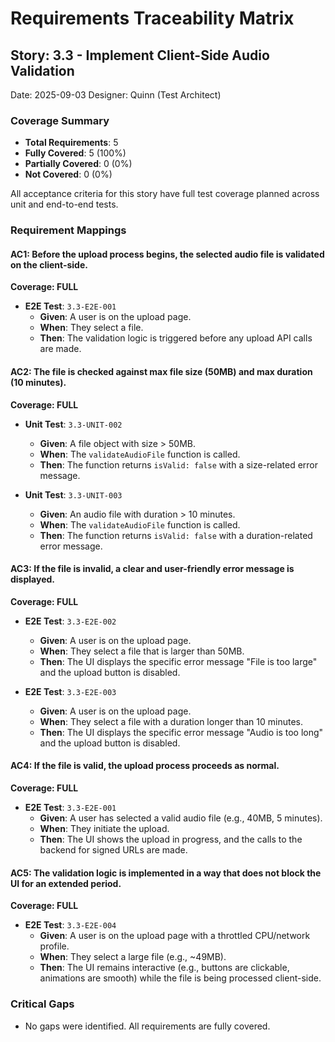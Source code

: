 # Requirements Traceability Matrix

## Story: 3.3 - Implement Client-Side Audio Validation

Date: 2025-09-03
Designer: Quinn (Test Architect)

### Coverage Summary

- **Total Requirements**: 5
- **Fully Covered**: 5 (100%)
- **Partially Covered**: 0 (0%)
- **Not Covered**: 0 (0%)

All acceptance criteria for this story have full test coverage planned across unit and end-to-end tests.

### Requirement Mappings

#### AC1: Before the upload process begins, the selected audio file is validated on the client-side.

**Coverage: FULL**

- **E2E Test**: `3.3-E2E-001`
  - **Given**: A user is on the upload page.
  - **When**: They select a file.
  - **Then**: The validation logic is triggered before any upload API calls are made.

#### AC2: The file is checked against max file size (50MB) and max duration (10 minutes).

**Coverage: FULL**

- **Unit Test**: `3.3-UNIT-002`
  - **Given**: A file object with size > 50MB.
  - **When**: The `validateAudioFile` function is called.
  - **Then**: The function returns `isValid: false` with a size-related error message.

- **Unit Test**: `3.3-UNIT-003`
  - **Given**: An audio file with duration > 10 minutes.
  - **When**: The `validateAudioFile` function is called.
  - **Then**: The function returns `isValid: false` with a duration-related error message.

#### AC3: If the file is invalid, a clear and user-friendly error message is displayed.

**Coverage: FULL**

- **E2E Test**: `3.3-E2E-002`
  - **Given**: A user is on the upload page.
  - **When**: They select a file that is larger than 50MB.
  - **Then**: The UI displays the specific error message "File is too large" and the upload button is disabled.

- **E2E Test**: `3.3-E2E-003`
  - **Given**: A user is on the upload page.
  - **When**: They select a file with a duration longer than 10 minutes.
  - **Then**: The UI displays the specific error message "Audio is too long" and the upload button is disabled.

#### AC4: If the file is valid, the upload process proceeds as normal.

**Coverage: FULL**

- **E2E Test**: `3.3-E2E-001`
  - **Given**: A user has selected a valid audio file (e.g., 40MB, 5 minutes).
  - **When**: They initiate the upload.
  - **Then**: The UI shows the upload in progress, and the calls to the backend for signed URLs are made.

#### AC5: The validation logic is implemented in a way that does not block the UI for an extended period.

**Coverage: FULL**

- **E2E Test**: `3.3-E2E-004`
  - **Given**: A user is on the upload page with a throttled CPU/network profile.
  - **When**: They select a large file (e.g., ~49MB).
  - **Then**: The UI remains interactive (e.g., buttons are clickable, animations are smooth) while the file is being processed client-side.

### Critical Gaps

- No gaps were identified. All requirements are fully covered.
